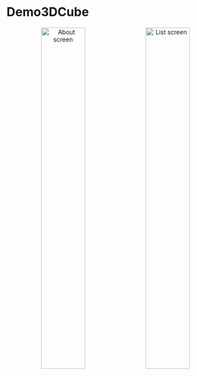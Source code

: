 # Demo3DCube

<div align="center">
        <img width="45%" src="screen-shots/Demo3DCube.PNG" alt="About screen" title="About screen"</img>
        <img height="0" width="8px">
        <img width="45%" src="screen-shots/list.PNG" alt="List screen" title="List screen"></img>
</div>